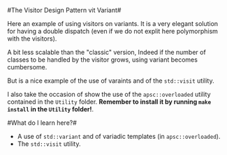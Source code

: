 #The Visitor Design Pattern vit Variant#

Here an example of using visitors on variants. It is a very elegant solution for having
a double dispatch (even if we do not explit here polymorphism with the visitors). 

A bit less scalable than the "classic" version, Indeed if the number of classes to be handled by the visitor grows, using variant becomes cumbersome. 

But is a nice example of the use of varaints and of the `std::visit` utility.

I also take the occasion of show the use of the `apsc::overloaded` utility contained in the `Utility` folder. **Remember to install it by running `make install` in the `Utility` folder!**.

#What do I learn here?#

- A use of `std::variant` and of variadic templates (in `apsc::overloaded`).
- The `std::visit` utility.
